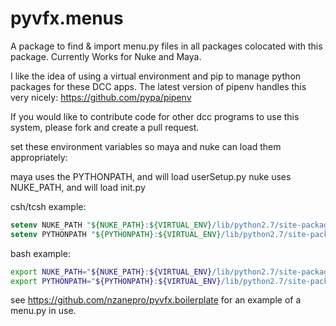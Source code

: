 pyvfx.menus
==================

A package to find & import menu.py files in all packages colocated with this package.
Currently Works for Nuke and Maya.

I like the idea of using a virtual environment and pip to manage python packages for these DCC apps.
The latest version of pipenv handles this very nicely: https://github.com/pypa/pipenv

If you would like to contribute code for other dcc programs to use this system, please fork and create a pull request. 

set these environment variables so maya and nuke can load them appropriately:

maya uses the PYTHONPATH, and will load userSetup.py
nuke uses NUKE_PATH, and will load init.py

csh/tcsh example:
```tcsh
setenv NUKE_PATH "${NUKE_PATH}:${VIRTUAL_ENV}/lib/python2.7/site-packages"
setenv PYTHONPATH "${PYTHONPATH}:${VIRTUAL_ENV}/lib/python2.7/site-packages"
```
bash example:
```bash
export NUKE_PATH="${NUKE_PATH}:${VIRTUAL_ENV}/lib/python2.7/site-packages"
export PYTHONPATH="${PYTHONPATH}:${VIRTUAL_ENV}/lib/python2.7/site-packages"
```

see https://github.com/nzanepro/pyvfx.boilerplate for an example of a menu.py in use.
